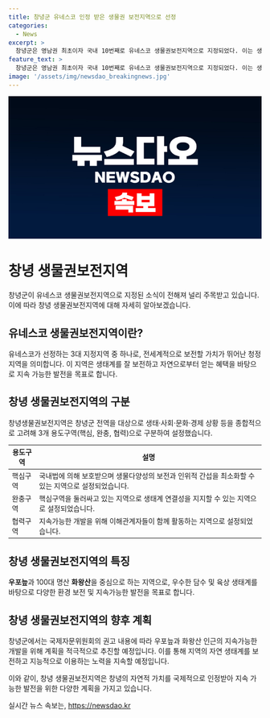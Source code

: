 ```yaml
---
title: 창녕군 유네스코 인정 받은 생물권 보전지역으로 선정
categories:
  - News
excerpt: >
  창녕군은 영남권 최초이자 국내 10번째로 유네스코 생물권보전지역으로 지정되었다. 이는 생물다양성의 보전과 지속 가능한 발전을 목표로 하는 국제적으로 인정받은 사실을 의미한다. 창녕의 생물권보전지역은 핵심, 완충, 협력 3개 용도구역으로 설정되었고, 생태, 사회, 문화, 경제 등을 종합적으로 고려했다. 이로써 지역은 국제적으로 인정받는 청정지역으로 선정된 것으로 손꼽히고 있으며, 창녕군은 이를 통해 지역경제 활성화를 위한 노력을 강화할 계획이다.
feature_text: >
  창녕군은 영남권 최초이자 국내 10번째로 유네스코 생물권보전지역으로 지정되었다. 이는 생물다양성의 보전과 지속 가능한 발전을 목표로 하는 국제적으로 인정받은 사실을 의미한다. 창녕의 생물권보전지역은 핵심, 완충, 협력 3개 용도구역으로 설정되었고, 생태, 사회, 문화, 경제 등을 종합적으로 고려했다. 이로써 지역은 국제적으로 인정받는 청정지역으로 선정된 것으로 손꼽히고 있으며, 창녕군은 이를 통해 지역경제 활성화를 위한 노력을 강화할 계획이다.
image: '/assets/img/newsdao_breakingnews.jpg'
---
```


<p><img src="/assets/img/newsdao_breakingnews.jpg" alt="firstkoreanews 속보" /></p>

<h1 data-ke-size="size26">창녕 생물권보전지역</h1>

<p data-ke-size="size16">창녕군이 유네스코 생물권보전지역으로 지정된 소식이 전해져 널리 주목받고 있습니다. 이에 따라 창녕 생물권보전지역에 대해 자세히 알아보겠습니다.</p>

<h2 data-ke-size="size21">유네스코 생물권보전지역이란?</h2>

<p data-ke-size="size16">유네스코가 선정하는 3대 지정지역 중 하나로, 전세계적으로 보전할 가치가 뛰어난 청정지역을 의미합니다. 이 지역은 생태계를 잘 보전하고 자연으로부터 얻는 혜택을 바탕으로 지속 가능한 발전을 목표로 합니다.</p>

<h2 data-ke-size="size21">창녕 생물권보전지역의 구분</h2>

<p data-ke-size="size16">창녕생물권보전지역은 창녕군 전역을 대상으로 생태·사회·문화·경제 상황 등을 종합적으로 고려해 3개 용도구역(핵심, 완충, 협력)으로 구분하여 설정했습니다.</p>

<table>
    <thead>
        <tr>
            <th>용도구역</th>
            <th>설명</th>
        </tr>
    </thead>
    <tbody>
        <tr>
            <td>핵심구역</td>
            <td>국내법에 의해 보호받으며 생물다양성의 보전과 인위적 간섭을 최소화할 수 있는 지역으로 설정되었습니다.</td>
        </tr>
        <tr>
            <td>완충구역</td>
            <td>핵심구역을 둘러싸고 있는 지역으로 생태계 연결성을 지지할 수 있는 지역으로 설정되었습니다.</td>
        </tr>
        <tr>
            <td>협력구역</td>
            <td>지속가능한 개발을 위해 이해관계자들이 함께 활동하는 지역으로 설정되었습니다.</td>
        </tr>
    </tbody>
</table>

<h2 data-ke-size="size21">창녕 생물권보전지역의 특징</h2>

<p data-ke-size="size16"><b>우포늪</b>과 100대 명산 <b>화왕산</b>을 중심으로 하는 지역으로, 우수한 담수 및 육상 생태계를 바탕으로 다양한 환경 보전 및 지속가능한 발전을 목표로 합니다.</p>

<h2 data-ke-size="size21">창녕 생물권보전지역의 향후 계획</h2>

<p data-ke-size="size16">창녕군에서는 국제자문위원회의 권고 내용에 따라 우포늪과 화왕산 인근의 지속가능한 개발을 위해 계획을 적극적으로 추진할 예정입니다. 이를 통해 지역의 자연 생태계를 보전하고 지능적으로 이용하는 노력을 지속할 예정입니다.</p>

<p>이와 같이, 창녕 생물권보전지역은 창녕의 자연적 가치를 국제적으로 인정받아 지속 가능한 발전을 위한 다양한 계획을 가지고 있습니다.</p>
실시간 뉴스 속보는, <a href="https://newsdao.kr" rel="dofollow">https://newsdao.kr</a>


